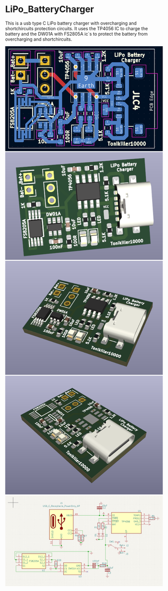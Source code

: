 # LiPo_BatteryCharger

 This is a usb type C LiPo battery charger with overcharging and shortchircuits protection circuits.
 It uses the TP4056 IC to charge the battery and the DW01A with FS2805A ic\`s to protect the battery from overcharging and shortchircuits.





<table>
  <tr><img src="https://github.com/Tonikiller10000/LiPo_BatteryCharger/blob/main/LiPo_BatteryCharger_Pictures/pro.png" ></tr>
  <tr><img src="https://github.com/Tonikiller10000/LiPo_BatteryCharger/blob/main/LiPo_BatteryCharger_Pictures/v1.png" ></tr>
  <tr><img src="https://github.com/Tonikiller10000/LiPo_BatteryCharger/blob/main/LiPo_BatteryCharger_Pictures/v2.png" ></tr>
  <tr><img src="https://github.com/Tonikiller10000/LiPo_BatteryCharger/blob/main/LiPo_BatteryCharger_Pictures/v45.png" ></tr>
  <tr><img src="https://github.com/Tonikiller10000/LiPo_BatteryCharger/blob/main/LiPo_BatteryCharger_Pictures/sch.png" ></tr>
 </table>

